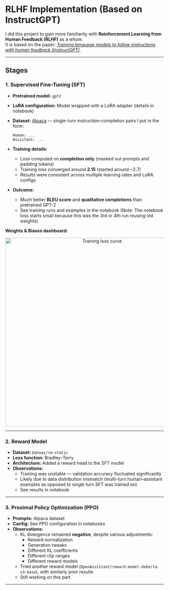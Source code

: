 # RLHF Implementation (Based on InstructGPT)

I did this project to gain more familiarity with **Reinforcement Learning from Human Feedback (RLHF)** as a whole.  
It is based on the paper: [*Training language models to follow instructions with human feedback (InstructGPT)*](https://arxiv.org/abs/2203.02155).

---

## Stages

### 1. Supervised Fine-Tuning (SFT)
- **Pretrained model:** `gpt2`  
- **LoRA configuration:** Model wrapped with a LoRA adapter (details in notebook)  
- **Dataset:** [Alpaca](https://github.com/tatsu-lab/stanford_alpaca) — single-turn instruction–completion pairs I put in the form:

      Human: ...
      Assistant: ...

- **Training details:**
  - Loss computed on **completion only** (masked out prompts and padding tokens)
  - Training loss converged around **2.15** (started around ~2.7)
  - Results were consistent across multiple learning rates and LoRA configs  
- **Outcome:**
  - Much better **BLEU score** and **qualitative completions** than pretrained GPT-2  
  - See training runs and examples in the notebook (Note: The notebook loss starts small because this was the 3rd or 4th run reusing old weights)

**Weights & Biases dashboard:**
<p align="center">
  <img src="https://i.imgur.com/Smm5Ql8.png" alt="Training loss curve" width="600"/>
</p>

---

### 2. Reward Model
- **Dataset:** `Dahoas/rm-static`  
- **Loss function:** Bradley–Terry  
- **Architecture:** Added a reward head to the SFT model  
- **Observations:**
  - Training was unstable — validation accuracy fluctuated significantly  
  - Likely due to data distribution mismatch (multi-turn human–assistant examples as opposed to single turn SFT was trained on)
  - See results in notebook

---

### 3. Proximal Policy Optimization (PPO)
- **Prompts:** Alpaca dataset  
- **Config:** See PPO configuration in notebooks  
- **Observations:**
  - KL divergence remained **negative**, despite various adjustments:
    - Reward normalization  
    - Generation tweaks  
    - Different KL coefficients
    - Different clip ranges
    - Different reward models 
  - Tried another reward model (`OpenAssistant/reward-model-deberta-v3-base`), with similarly poor results
  - Still working on this part

---

